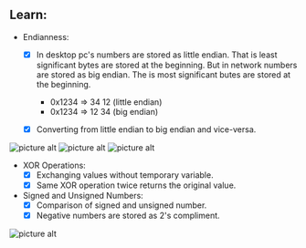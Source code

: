 ## Learn:
- Endianness:
  - [x] In desktop pc's numbers are stored as little endian. That is least significant bytes are stored at the beginning. But in network numbers are stored as big endian. The is most significant butes are stored at the beginning.
    - 0x1234 => 34 12 (little endian)
    - 0x1234 => 12 34 (big endian)

  - [x] Converting from little endian to big endian and vice-versa.

![picture alt](https://github.com/ami-arkhan/study-materials/blob/master/codes/basic-problem/bit-operations/endianness.gif 'Byle Position')
![picture alt](https://github.com/ami-arkhan/study-materials/blob/master/codes/basic-problem/bit-operations/endianness.jpg 'Byle Position')
![picture alt](https://github.com/ami-arkhan/study-materials/blob/master/codes/basic-problem/bit-operations/memory_address.jpg 'Byle Position')

- XOR Operations:
  - [x] Exchanging values without temporary variable.
  - [x] Same XOR operation twice returns the original value.

- Signed and Unsigned Numbers:
  - [x] Comparison of signed and unsigned number.
  - [x] Negative numbers are stored as 2's compliment.

![picture alt](https://github.com/ami-arkhan/study-materials/blob/master/codes/basic-problem/bit-operations/2s_compliment.png 'Byle Position')
